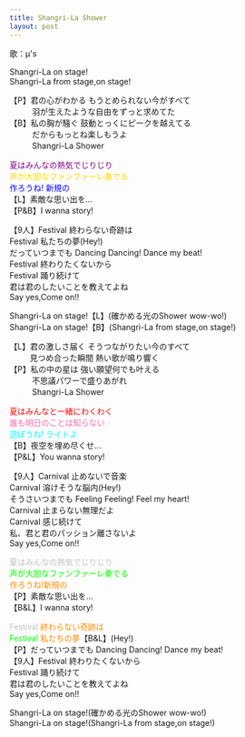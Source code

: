 ```yaml
---
title: Shangri-La Shower
layout: post
---
```

歌：μ's

<p>Shangri-La on stage!<br />
Shangri-La from stage,on stage!</p>

<p>【P】君の心がわかる もうとめられない今がすべて<br />
　　&nbsp;&nbsp;&nbsp;羽が生えたような自由をずっと求めてた<br />
【B】私の胸が騒ぐ 鼓動とっくにピークを越えてる<br />
　　&nbsp;&nbsp;&nbsp;だからもっとね楽しもうよ<br />
　　&nbsp;&nbsp;&nbsp;Shangri-La Shower</p>

<p><font color="purple">夏はみんなの熱気でじりじり</font><br />
<font color="gold">声が大胆なファンファーレ奏でる</font><br />
<font color="blue">作ろうね! 新規の</font><br />
【L】素敵な思い出を…<br />
【P&B】I wanna story!</p>

<p>【9人】Festival 終わらない奇跡は<br />
Festival 私たちの夢(Hey!)<br />
だっていつまでも Dancing Dancing! Dance my beat!<br />
Festival 終わりたくないから<br />
Festival 踊り続けて<br />
君は君のしたいことを教えてよね<br />
Say yes,Come on!!</p>

<p>Shangri-La on stage!【L】(確かめる光のShower wow-wo!)<br />
Shangri-La on stage!【B】(Shangri-La from stage,on stage!)</p>

<p>【L】君の激しさ届く そうつながりたい今のすべて<br />
　　&nbsp;&nbsp;見つめ合った瞬間 熱い歌が鳴り響く<br />
【P】私の中の星は 強い願望何でも叶える<br />
　　&nbsp;&nbsp;&nbsp;不思議パワーで盛りあがれ<br />
　　&nbsp;&nbsp;&nbsp;Shangri-La Shower</p>

<p><font color="red">夏はみんなと一緒にわくわく</font><br />
<font color="hotpink">誰も明日のことは知らない</font><br />
<font color="cyan">遊ぼうね! ライトよ</font><br />
【B】夜空を埋め尽くせ…<br />
【P&L】You wanna story!</p>

<p>【9人】Carnival 止めないで音楽<br />
Carnival 溶けそうな脳内(Hey!)<br />
そうさいつまでも Feeling Feeling! Feel my heart!<br />
Carnival 止まらない無理だよ<br />
Carnival 感じ続けて<br />
私、君と君のパッション離さないよ<br />
Say yes,Come on!!</p>

<p><font color="silver">夏はみんなの熱気でじりじり</font><br />
<font color="lime">声が大胆なファンファーレ奏でる</font><br />
<font color="darkorange">作ろうね!新規の</font><br />
【P】素敵な思い出を…<br />
【B&L】I wanna story!</p>

<p><font color="silver">Festival</font> <font color="darkorange">終わらない奇跡は</font><br />
<font color="lime">Festival</font> <font color="darkorange">私たちの夢</font>【B&L】(Hey!)<br />
【P】だっていつまでも Dancing Dancing! Dance my beat!<br />
【9人】Festival 終わりたくないから<br />
Festival 踊り続けて<br />
君は君のしたいことを教えてよね<br />
Say yes,Come on!!</p>

<p>Shangri-La on stage!(確かめる光のShower wow-wo!)<br />
Shangri-La on stage!(Shangri-La from stage,on stage!)</p>